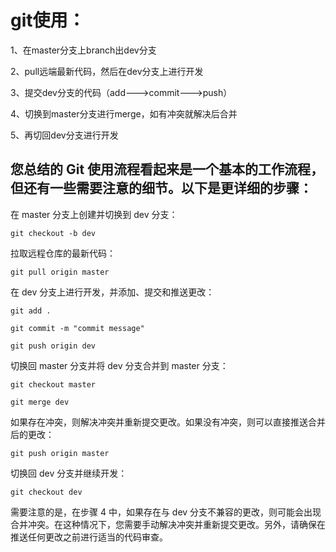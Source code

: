 # git使用：

1、在master分支上branch出dev分支

2、pull远端最新代码，然后在dev分支上进行开发

3、提交dev分支的代码（add--->commit--->push）

4、切换到master分支进行merge，如有冲突就解决后合并

5、再切回dev分支进行开发

## 您总结的 Git 使用流程看起来是一个基本的工作流程，但还有一些需要注意的细节。以下是更详细的步骤：

在 master 分支上创建并切换到 dev 分支：

```Git
git checkout -b dev
```

拉取远程仓库的最新代码：

```
git pull origin master
```

在 dev 分支上进行开发，并添加、提交和推送更改：

```
git add .

git commit -m "commit message"

git push origin dev
```

切换回 master 分支并将 dev 分支合并到 master 分支：

```
git checkout master

git merge dev
```

如果存在冲突，则解决冲突并重新提交更改。如果没有冲突，则可以直接推送合并后的更改：

```
git push origin master
```

切换回 dev 分支并继续开发：

```
git checkout dev
```

需要注意的是，在步骤 4 中，如果存在与 dev 分支不兼容的更改，则可能会出现合并冲突。在这种情况下，您需要手动解决冲突并重新提交更改。另外，请确保在推送任何更改之前进行适当的代码审查。